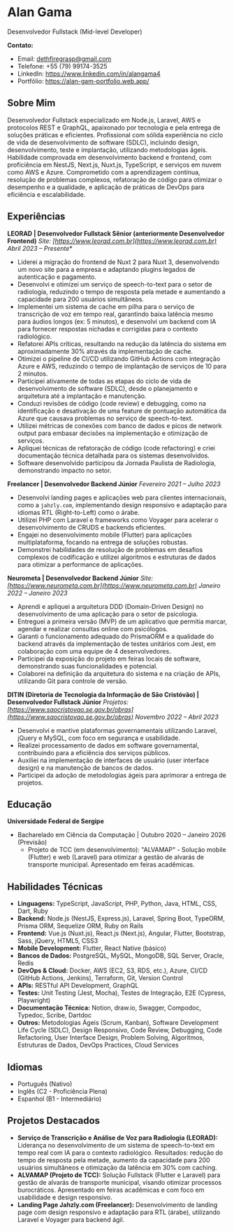 # Alan Gama
Desenvolvedor Fullstack (Mid-level Developer)

**Contato:**
*   Email: dethfiregrasp@gmail.com
*   Telefone: +55 (79) 99174-3525
*   LinkedIn: https://www.linkedin.com/in/alangama4
*   Portfólio: https://alan-gam-portfolio.web.app/

## Sobre Mim
Desenvolvedor Fullstack especializado em Node.js, Laravel, AWS e protocolos REST e GraphQL, apaixonado por tecnologia e pela entrega de soluções práticas e eficientes. Profissional com sólida experiência no ciclo de vida de desenvolvimento de software (SDLC), incluindo design, desenvolvimento, teste e implantação, utilizando metodologias ágeis. Habilidade comprovada em desenvolvimento backend e frontend, com proficiência em NestJS, Next.js, Nuxt.js, TypeScript, e serviços em nuvem como AWS e Azure. Comprometido com a aprendizagem contínua, resolução de problemas complexos, refatoração de código para otimizar o desempenho e a qualidade, e aplicação de práticas de DevOps para eficiência e escalabilidade.

## Experiências

**LEORAD | Desenvolvedor Fullstack Sênior (anteriormente Desenvolvedor Frontend)**
*Site: [https://www.leorad.com.br](https://www.leorad.com.br)*
*Abril 2023 – Presente**
*   Liderei a migração do frontend de Nuxt 2 para Nuxt 3, desenvolvendo um novo site para a empresa e adaptando plugins legados de autenticação e pagamento.
*   Desenvolvi e otimizei um serviço de speech-to-text para o setor de radiologia, reduzindo o tempo de resposta pela metade e aumentando a capacidade para 200 usuários simultâneos.
*   Implementei um sistema de cache em pilha para o serviço de transcrição de voz em tempo real, garantindo baixa latência mesmo para áudios longos (ex: 5 minutos), e desenvolvi um backend com IA para fornecer respostas nichadas e corrigidas para o contexto radiológico.
*   Refatorei APIs críticas, resultando na redução da latência do sistema em aproximadamente 30% através da implementação de cache.
*   Otimizei o pipeline de CI/CD utilizando GitHub Actions com integração Azure e AWS, reduzindo o tempo de implantação de serviços de 10 para 2 minutos.
*   Participei ativamente de todas as etapas do ciclo de vida de desenvolvimento de software (SDLC), desde o planejamento e arquitetura até a implantação e manutenção.
*   Conduzi revisões de código (code review) e debugging, como na identificação e desativação de uma feature de pontuação automática da Azure que causava problemas no serviço de speech-to-text.
*   Utilizei métricas de conexões com banco de dados e picos de network output para embasar decisões na implementação e otimização de serviços.
*   Apliquei técnicas de refatoração de código (code refactoring) e criei documentação técnica detalhada para os sistemas desenvolvidos.
*   Software desenvolvido participou da Jornada Paulista de Radiologia, demonstrando impacto no setor.

**Freelancer | Desenvolvedor Backend Júnior**
*Fevereiro 2021 – Julho 2023*
*   Desenvolvi landing pages e aplicações web para clientes internacionais, como a `jahzly.com`, implementando design responsivo e adaptação para idiomas RTL (Right-to-Left) como o árabe.
*   Utilizei PHP com Laravel e frameworks como Voyager para acelerar o desenvolvimento de CRUDS e backends eficientes.
*   Engajei no desenvolvimento mobile (Flutter) para aplicações multiplataforma, focando na entrega de soluções robustas.
*   Demonstrei habilidades de resolução de problemas em desafios complexos de codificação e utilizei algoritmos e estruturas de dados para otimizar a performance de aplicações.

**Neurometa | Desenvolvedor Backend Júnior**
*Site: [https://www.neurometa.com.br](https://www.neurometa.com.br)*
*Janeiro 2022 – Janeiro 2023*
*   Aprendi e apliquei a arquitetura DDD (Domain-Driven Design) no desenvolvimento de uma aplicação para o setor de psicologia.
*   Entreguei a primeira versão (MVP) de um aplicativo que permitia marcar, agendar e realizar consultas online com psicólogos.
*   Garanti o funcionamento adequado do PrismaORM e a qualidade do backend através da implementação de testes unitários com Jest, em colaboração com uma equipe de 4 desenvolvedores.
*   Participei da exposição do projeto em feiras locais de software, demonstrando suas funcionalidades e potencial.
*   Colaborei na definição da arquitetura do sistema e na criação de APIs, utilizando Git para controle de versão.

**DITIN (Diretoria de Tecnologia da Informação de São Cristóvão) | Desenvolvedor Fullstack Júnior**
*Projetos: [https://www.saocristovao.se.gov.br/obras](https://www.saocristovao.se.gov.br/obras)*
*Novembro 2022 – Abril 2023*
*   Desenvolvi e mantive plataformas governamentais utilizando Laravel, jQuery e MySQL, com foco em segurança e usabilidade.
*   Realizei processamento de dados em software governamental, contribuindo para a eficiência dos serviços públicos.
*   Auxiliei na implementação de interfaces de usuário (user interface design) e na manutenção de bancos de dados.
*   Participei da adoção de metodologias ágeis para aprimorar a entrega de projetos.

## Educação

**Universidade Federal de Sergipe**
*   Bacharelado em Ciência da Computação | Outubro 2020 – Janeiro 2026 (Previsão)
    *   Projeto de TCC (em desenvolvimento): "ALVAMAP" - Solução mobile (Flutter) e web (Laravel) para otimizar a gestão de alvarás de transporte municipal. Apresentado em feiras acadêmicas.

## Habilidades Técnicas

*   **Linguagens:** TypeScript, JavaScript, PHP, Python, Java, HTML, CSS, Dart, Ruby
*   **Backend:** Node.js (NestJS, Express.js), Laravel, Spring Boot, TypeORM, Prisma ORM, Sequelize ORM, Ruby on Rails
*   **Frontend:** Vue.js (Nuxt.js), React.js (Next.js), Angular, Flutter, Bootstrap, Sass, jQuery, HTML5, CSS3
*   **Mobile Development:** Flutter, React Native (básico)
*   **Bancos de Dados:** PostgreSQL, MySQL, MongoDB, SQL Server, Oracle, Redis
*   **DevOps & Cloud:** Docker, AWS (EC2, S3, RDS, etc.), Azure, CI/CD (GitHub Actions, Jenkins), Terraform, Git, Version Control
*   **APIs:** RESTful API Development, GraphQL
*   **Testes:** Unit Testing (Jest, Mocha), Testes de Integração, E2E (Cypress, Playwright)
*   **Documentação Técnica:** Notion, draw.io, Swagger, Compodoc, Typedoc, Scribe, Dartdoc
*   **Outros:** Metodologias Ágeis (Scrum, Kanban), Software Development Life Cycle (SDLC), Design Responsivo, Code Review, Debugging, Code Refactoring, User Interface Design, Problem Solving, Algoritmos, Estruturas de Dados, DevOps Practices, Cloud Services

<!-- ## Certificações
*   [Nenhuma certificação formal no momento. Considerar adicionar futuras certificações aqui, como AWS Certified Developer, etc.] -->

## Idiomas
*   Português (Nativo)
*   Inglês (C2 - Proficiência Plena)
*   Espanhol (B1 - Intermediário)

## Projetos Destacados
*   **Serviço de Transcrição e Análise de Voz para Radiologia (LEORAD):** Liderança no desenvolvimento de um sistema de speech-to-text em tempo real com IA para o contexto radiológico. Resultados: redução do tempo de resposta pela metade, aumento da capacidade para 200 usuários simultâneos e otimização da latência em 30% com caching.
*   **ALVAMAP (Projeto de TCC):** Solução Fullstack (Flutter e Laravel) para gestão de alvarás de transporte municipal, visando otimizar processos burocráticos. Apresentado em feiras acadêmicas e com foco em usabilidade e design responsivo.
*   **Landing Page Jahzly.com (Freelancer):** Desenvolvimento de landing page com design responsivo e adaptação para RTL (árabe), utilizando Laravel e Voyager para backend ágil.
